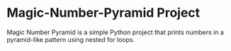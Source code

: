 # Magic-Number-Pyramid Project
Magic Number Pyramid is a simple Python project that prints numbers in a pyramid-like pattern using nested for loops.
